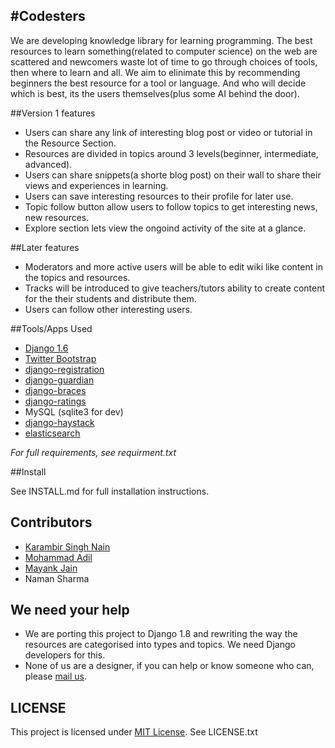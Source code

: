#Codesters
----

We are developing knowledge library for learning programming. The best resources to learn something(related to computer science) on the web are scattered and newcomers waste lot of time to go through choices of tools, then where to learn and all. We aim to elinimate this by recommending beginners the best resource for a tool or language. And who will decide which is best, its the users themselves(plus some AI behind the door).

##Version 1 features

+ Users can share any link of interesting blog post or video or tutorial in the Resource Section.
+ Resources are divided in topics around 3 levels(beginner, intermediate, advanced).
+ Users can share snippets(a shorte blog post) on their wall to share their views and experiences in learning.
+ Users can save interesting resources to their profile for later use.
+ Topic follow button allow users to follow topics to get interesting news, new resources.
+ Explore section lets view the ongoind activity of the site at a glance.

##Later features

+ Moderators and more active users will be able to edit wiki like content in the topics and resources.
+ Tracks will be introduced to give teachers/tutors ability to create content for the their students and distribute them.
+ Users can follow other interesting users.


##Tools/Apps Used

+ [Django 1.6](https://www.djangoproject.com/)
+ [Twitter Bootstrap](http://getbootstrap.com/)
+ [django-registration](https://django-registration.readthedocs.org/en/latest/)
+ [django-guardian](https://github.com/lukaszb/django-guardian)
+ [django-braces](https://github.com/brack3t/django-braces/)
+ [django-ratings](https://github.com/dcramer/django-ratings/)
+ MySQL (sqlite3 for dev)
+ [django-haystack](http://haystacksearch.org/)
+ [elasticsearch](http://elasticsearch.org/)

*For full requirements, see requirment.txt*


##Install

See INSTALL.md for full installation instructions.

## Contributors

+ [Karambir Singh Nain](http://nainomics.in/)
+ [Mohammad Adil](http://madil.in/)
+ [Mayank Jain](http://mayank-jain.in/)
+ Naman Sharma

## We need your help

+ We are porting this project to Django 1.8 and rewriting the way the resources are categorised into types and topics. We need Django developers for this.
+ None of us are a designer, if you can help or know someone who can, please [mail us](mailto:karambir@codesters.org).

## LICENSE

This project is licensed under [MIT License](http://mit-license.org). See LICENSE.txt
